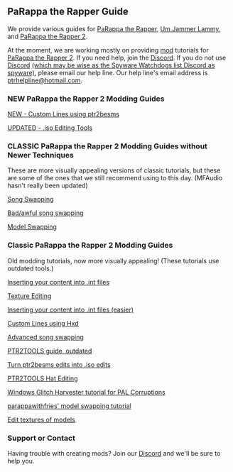## PaRappa the Rapper Guide

We provide various guides for [PaRappa the Rapper](https://en.wikipedia.org/wiki/PaRappa_the_Rapper), [Um Jammer Lammy](https://en.wikipedia.org/wiki/Um_Jammer_Lammy), and [PaRappa the Rapper 2](https://en.wikipedia.org/wiki/PaRappa_the_Rapper_2).

At the moment, we are working mostly on providing [mod](https://en.wikipedia.org/wiki/Mod_(video_gaming)) tutorials for [PaRappa the Rapper 2](https://en.wikipedia.org/wiki/PaRappa_the_Rapper_2). If you need help, join the [Discord](https://discord.gg/YauNkFX). If you do not use [Discord](https://discordapp.com) [(which may be wise as the Spyware Watchdogs list Discord as spyware)](https://spyware.neocities.org/articles/discord.html), please email our help line. Our help line's email address is ptrhelpline@hotmail.com.

### NEW PaRappa the Rapper 2 Modding Guides

[NEW - Custom Lines using ptr2besms](https://ptrguide.github.io/ptr2besms)

[UPDATED - .iso Editing Tools](https://ptrguide.github.io/ptr2-iso-edit-tools)

### CLASSIC PaRappa the Rapper 2 Modding Guides without Newer Techniques
These are more visually appealing versions of classic tutorials, but these are some of the ones that we still recommend using to this day. (MFAudio hasn't really been updated) 

[Song Swapping](https://ptrguide.github.io/song-swapping-in-ptr2)

[Bad/awful song swapping](https://ptrguide.github.io/bad-awful-song-swapping-in-ptr2)

[Model Swapping](https://ptrguide.github.io/ptr2-model-swapping)

### Classic PaRappa the Rapper 2 Modding Guides
Old modding tutorials, now more visually appealing! (These tutorials use outdated tools.)

[Inserting your content into .int files](https://ptrguide.github.io/custom-files-into-int-files)

[Texture Editing](https://ptrguide.github.io/ptr2-texture-editing)

[Inserting your content into .int files (easier)](https://ptrguide.github.io/easy-custom-files-into-int-files)

[Custom Lines using Hxd](https://ptrguide.github.io/hxd-line-editing)

[Advanced song swapping](https://ptrguide.github.io/advanced-song-swapping-in-ptr2)

[PTR2TOOLS guide, outdated](https://mgrich.github.io/html/ptr2tools)

[Turn ptr2besms edits into .iso edits](https://ptrguide.github.io/permanent-ptr2besms)

[PTR2TOOLS Hat Editing](https://ptrguide.github.io/hat-editing)

[Windows Glitch Harvester tutorial for PAL Corruptions](https://ptrguide.github.io/wgh-pal)

[parappawithfries' model swapping tutorial](https://ptrguide.github.io/ptrfries-model-swap-tutorial)

[Edit textures of models](https://ptrguide.github.io/edit-textures-of-models)

### Support or Contact

Having trouble with creating mods? Join our [Discord](https://discord.gg/YauNkFX) and we'll be sure to help you.
